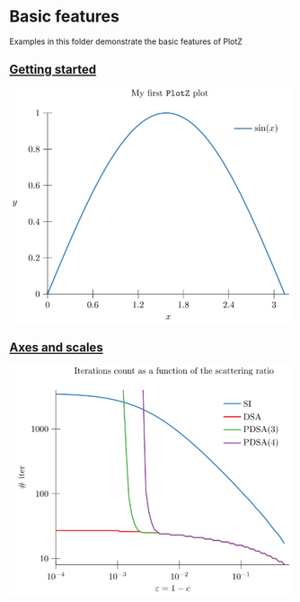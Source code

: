 # Basic features

Examples in this folder demonstrate the basic features of PlotZ

<!---plotz table_of_contents(toc) -->
## [Getting started](00-gettingStarted)
[<img src="00-gettingStarted/plot.svg?raw=true&sanitize=true"/>](00-gettingStarted)

## [Axes and scales](01-axes)
[<img src="01-axes/plot.svg?raw=true&sanitize=true"/>](01-axes)
<!---plotz end -->
